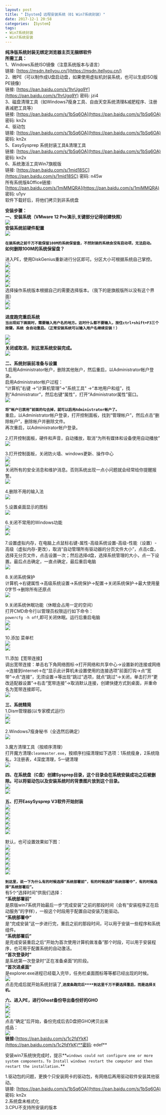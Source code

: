```yaml
---
layout: post
title: "【System】远程安装系统（01 Win7系统封装）"
date: 2017-12-1 20:58
categories: 【System】
tags:
- Win7系统封装
- Win7系统安装
---
```

**纯净版系统封装无绑定浏览器主页无捆绑软件**  
**所需工具：**  
1、Windows系统ISO镜像（注意系统版本与语言）  
链接: [https://msdn.itellyou.cn/](https://msdn.itellyou.cn/)  
2、微PE（可以制作成U盘启动盘，如果使用虚拟机封装系统，也可以生成ISO版PE镜像）  
链接: [https://pan.baidu.com/s/1hrUgq9Y](https://pan.baidu.com/s/1hrUgq9Y) 密码: jzi4  
3、磁盘清理工具（如Windows7瘦身工具、自由天空系统清理&减肥程序、注册表减肥工具等）  
链接: [https://pan.baidu.com/s/1bSq6OA](https://pan.baidu.com/s/1bSq6OA) 密码: kn2x  
4、驱动包  
链接: [https://pan.baidu.com/s/1bSq6OA](https://pan.baidu.com/s/1bSq6OA) 密码: kn2x  
5、EasySysprep 系统封装工具&清理工具  
链接: [https://pan.baidu.com/s/1bSq6OA](https://pan.baidu.com/s/1bSq6OA) 密码: kn2x  
6、系统激活工具Win7旗舰版  
链接: [https://pan.baidu.com/s/1mid18SC](https://pan.baidu.com/s/1mid18SC) 密码: n45w  
所有系统版&Office链接:  
 [https://pan.baidu.com/s/1miMMQRA](https://pan.baidu.com/s/1miMMQRA) 密码: u1yv  
 软件下载好后，将他们拷贝到非系统盘  


**安装步骤：**  
**一、安装系统（VMware 12 Pro演示,关键部分记得创建快照）**  
![](http://a4.qpic.cn/psb?/57f6398e-db93-428d-8871-6d2527ad188f/mK3iXovTr85joAVjFoQZVDWYYurrf3TAhliMS.z2Fas!/b/dPMAAAAAAAAA&ek=1&kp=1&pt=0&bo=YgGdAAAAAAADEMs!&tl=1&su=0221192753&tm=1553040000&sce=0-12-12&rf=2-9)  
**安装系统前硬件配置**  
![](http://a4.qpic.cn/psb?/57f6398e-db93-428d-8871-6d2527ad188f/Dn1B\*RB3OoarREJ1SomkqyveQTRW1w6jXfzSiiNSgKo!/b/dPMAAAAAAAAA&ek=1&kp=1&pt=0&bo=7gChAAAAAAADEHo!&tl=1&su=040357473&tm=1553040000&sce=0-12-12&rf=2-9)  

**`在装系统之前千万不能保留100M的系统保留盘，不然封装的系统会没有启动项，无法启动。`**  
**如何删除100M的系统保留盘？**  

进入PE，使用DiskGenius重新进行分区即可。分区大小可根据系统自己掌控。  
![](http://a4.qpic.cn/psb?/57f6398e-db93-428d-8871-6d2527ad188f/vlTUBT8jWMMghT4lXp0kBe9uVANS0prg04TLBGPx858!/b/dD8BAAAAAAAA&ek=1&kp=1&pt=0&bo=YAOAAgME.QIDIBg!&tl=1&su=07568961&tm=1553040000&sce=0-12-12&rf=2-9)  
![](http://a4.qpic.cn/psb?/57f6398e-db93-428d-8871-6d2527ad188f/wtL\*4s2cs7vE9aaItovIE.DwJkymXrpq8dxn0yJxzYA!/b/dD8BAAAAAAAA&ek=1&kp=1&pt=0&bo=IwNcAgAAAAADMGs!&tl=1&su=048649249&tm=1553040000&sce=0-12-12&rf=2-9)  
![](http://a3.qpic.cn/psb?/57f6398e-db93-428d-8871-6d2527ad188f/\*iCrW30Q2DtQr1q72eCcZ.mr1D3jet7MwTZqJymr3FE!/b/dPIAAAAAAAAA&ek=1&kp=1&pt=0&bo=HgNWAgAAAAADMFw!&tl=1&su=0190096609&tm=1553040000&sce=0-12-12&rf=2-9)  
![](http://a3.qpic.cn/psb?/57f6398e-db93-428d-8871-6d2527ad188f/SrF5u9Z.ZKp2ufISsNnJGuPOO2BHMIQ3V9pIKdufXhU!/b/dPIAAAAAAAAA&ek=1&kp=1&pt=0&bo=IANYAgAAAAADIHw!&tl=1&su=01884897&tm=1553040000&sce=0-12-12&rf=2-9)  
![](http://a4.qpic.cn/psb?/57f6398e-db93-428d-8871-6d2527ad188f/6Ulwymyzgm52pO4L9LJs\*eXMkBlf9shO4UnQ3VYhD0c!/b/dPMAAAAAAAAA&ek=1&kp=1&pt=0&bo=IANXAgAAAAADIHM!&tl=1&su=023560865&tm=1553040000&sce=0-12-12&rf=2-9)  
选择操作系统版本根据自己的需要选择版本。（我下的是旗舰版所以没有这个界面）  
![](http://a4.qpic.cn/psb?/57f6398e-db93-428d-8871-6d2527ad188f/JPgBKzQ0jfUUSnwyKT8bDuDELGDPOvu.Hkrgt1KwPs0!/b/dPMAAAAAAAAA&ek=1&kp=1&pt=0&bo=IANZAgAAAAADIH0!&tl=1&su=0117561649&tm=1553040000&sce=0-12-12&rf=2-9)  
![](http://a3.qpic.cn/psb?/57f6398e-db93-428d-8871-6d2527ad188f/lZWT\*RQmhtpCiZ\*xr7HA3OD1dToimpFCebkNChBMPTg!/b/dPIAAAAAAAAA&ek=1&kp=1&pt=0&bo=IQNaAgAAAAADIH8!&tl=1&su=0138690065&tm=1553040000&sce=0-12-12&rf=2-9)  


**进度跑完重启系统**  
**`当出现如下画面时，需要输入用户名的地方。这时什么都不要输入，按住ctrl+shift+F3三个按键，系统 会自动重启。（正常安装系统可以输入用户名继续安装！）`**  

![](http://a4.qpic.cn/psb?/57f6398e-db93-428d-8871-6d2527ad188f/wdP\*ikWY7dvxAgkSPV\*U4ZFTMrLzIWlIxKkXWdFEtRU!/b/dPMAAAAAAAAA&ek=1&kp=1&pt=0&bo=IgNYAgAAAAADIH4!&tl=1&su=0101990977&tm=1553040000&sce=0-12-12&rf=2-9)  
![](http://a4.qpic.cn/psb?/57f6398e-db93-428d-8871-6d2527ad188f/WWjr2aOdR.JVe6PEU1s0606JKL2o0ADiPOKNo8EY3Ns!/b/dPMAAAAAAAAA&ek=1&kp=1&pt=0&bo=IQNaAgAAAAADIH8!&tl=1&su=0120595201&tm=1553040000&sce=0-12-12&rf=2-9)  
**关闭或取消，到这里系统安装完成。**  
![](http://a4.qpic.cn/psb?/57f6398e-db93-428d-8871-6d2527ad188f/iuYBZqe2lnAxqUdunJ03Ggcf8hQnqM3orhVlPE5o88g!/b/dD8BAAAAAAAA&ek=1&kp=1&pt=0&bo=IgNXAgAAAAADEEE!&tl=1&su=0211769921&tm=1553040000&sce=0-12-12&rf=2-9)  

**二、系统封装前准备与设置**  
1.启用Administrator帐户，删除其他账户，然后重启，以Administrator帐户登录。  
 启用Administrator帐户过程：  
 “计算机”右键 ->“计算机管理”->"系统工具" ->“本地用户和组”，找到“Administrator”，然后右键“属性”，打开“Administrator属性”窗口。  
![](http://a3.qpic.cn/psb?/57f6398e-db93-428d-8871-6d2527ad188f/Ef0hEbDygsBT2hCwRBFnrESvVsU7zwDOxhhOA0xZ\*XE!/b/dD4BAAAAAAAA&ek=1&kp=1&pt=0&bo=HwN4Ah8DeAIDEDU!&tl=1&su=0191492257&tm=1553040000&sce=0-12-12&rf=2-9)  

**`将“帐户已禁用”前面的勾去掉，就可以启用Administrator帐户了。`**  
重启，以Administrator帐户登录，打开控制面板，找到“管理帐户”，然后点击“删除帐户”，删除帐户并删除文件。  
再次重启，以Administrator帐户登录。  

2.打开控制面板，硬件和声音，自动播放，取消“为所有媒体和设备使用自动播放”  
![](http://a4.qpic.cn/psb?/57f6398e-db93-428d-8871-6d2527ad188f/C1EychS4c11Bw9syRFsKT0sWu6BLMnfRsGqHB1fPp4E!/b/dPMAAAAAAAAA&ek=1&kp=1&pt=0&bo=7QOAAvIDgwIDECk!&tl=1&su=0108764961&tm=1553040000&sce=0-12-12&rf=2-9)  

3.打开控制面板，关闭防火墙、windows更新、操作中心  
![](http://a4.qpic.cn/psb?/57f6398e-db93-428d-8871-6d2527ad188f/6eph3BniHOep0ublfhnVa8C6QN5.Hh2c.sRV.VLUxPQ!/b/dD8BAAAAAAAA&ek=1&kp=1&pt=0&bo=7AOAAu8DggIDEDQ!&tl=1&su=0176651537&tm=1553040000&sce=0-12-12&rf=2-9)  
![](http://a4.qpic.cn/psb?/57f6398e-db93-428d-8871-6d2527ad188f/kEtrKUYP5ZVcedkCttRSYSSzjLUi9eS2b\*jdEga2zgQ!/b/dPMAAAAAAAAA&ek=1&kp=1&pt=0&bo=6AOAAu0DgwIDEDM!&tl=1&su=0198950209&tm=1553040000&sce=0-12-12&rf=2-9)  
关闭所有的安全消息和维护消息。否则系统出现一点小问题就会经常给你提醒报警。  
![](http://a3.qpic.cn/psb?/57f6398e-db93-428d-8871-6d2527ad188f/oV.Y7pWTa4y9UjdWIjKmoq\*XbSlwF7U2EHpUgV8QTpg!/b/dPIAAAAAAAAA&ek=1&kp=1&pt=0&bo=7AOAAvEDgwIDECs!&tl=1&su=0192720561&tm=1553040000&sce=0-12-12&rf=2-9)  

4.删除不用的输入法  
![](http://a4.qpic.cn/psb?/57f6398e-db93-428d-8871-6d2527ad188f/uuSHObc\*mGgojSBxoh76kpZdFDhgG8aWeG2WzPyCidw!/b/dPMAAAAAAAAA&ek=1&kp=1&pt=0&bo=tAHPAbQBzwEDEDU!&tl=1&su=015873793&tm=1553040000&sce=0-12-12&rf=2-9)  

5.设置桌面显示的图标  
![](http://a4.qpic.cn/psb?/57f6398e-db93-428d-8871-6d2527ad188f/sSDd1MQaQvE5ptj41Zafgyg4MRVcZcf9m9M8L47rGOY!/b/dPMAAAAAAAAA&ek=1&kp=1&pt=0&bo=6QOAAukDgAIDEDU!&tl=1&su=063427313&tm=1553040000&sce=0-12-12&rf=2-9)  

6.关闭不常用的Windows功能  
![](http://a4.qpic.cn/psb?/57f6398e-db93-428d-8871-6d2527ad188f/CSkKj0uRYzp\*szdb7gwmGFy7.1po2U7XW3u3Lskk.Nk!/b/dPMAAAAAAAAA&ek=1&kp=1&pt=0&bo=7gOAAu4DgAIDEDU!&tl=1&su=0256972081&tm=1553040000&sce=0-12-12&rf=2-9)  
![](http://a3.qpic.cn/psb?/57f6398e-db93-428d-8871-6d2527ad188f/qdITz2S9SgeqmCrKpILOJ2reCPU9NZd5lHh2I0hbbBQ!/b/dPIAAAAAAAAA&ek=1&kp=1&pt=0&bo=7QOAAvIDgwIDIBk!&tl=1&su=0217565297&tm=1553040000&sce=0-12-12&rf=2-9)  

7.设置虚拟内存，在电脑上点鼠标右键-属性-高级系统设置-高级-性能（设置）-高级（虚拟内存-更改），取消“自动管理所有驱动器的分页文件大小”，点击c盘，选择无分页文件，点击设置一次；然后选择d盘，选择系统管理的大小，点一下设置。最后点击确定，一直点确定，最后重启电脑  
![](http://a3.qpic.cn/psb?/57f6398e-db93-428d-8871-6d2527ad188f/uYVKt0.7TcVxUZHA3piN5byX1eWk\*S7m8OOZKXLkTTE!/b/dPIAAAAAAAAA&ek=1&kp=1&pt=0&bo=6QOAAu8DhAIDIAc!&tl=1&su=044352257&tm=1553040000&sce=0-12-12&rf=2-9)  

8.关闭系统保护  
计算机→右键属性→高级系统设置→系统保护→配置→关闭系统保护→最大使用量0字节→删除所有还原点  
![](http://a3.qpic.cn/psb?/57f6398e-db93-428d-8871-6d2527ad188f/PPfUYTMeUsfJ8mCRirCK3buLuRWKg8A9WGw0ZoWveeM!/b/dPIAAAAAAAAA&ek=1&kp=1&pt=0&bo=7QOAAu0DgAIDEDU!&tl=1&su=0260450945&tm=1553040000&sce=0-12-12&rf=2-9)  

9.关闭系统休眠功能（休眠会占用一定的空间）  
打开CMD命令行以管理员权限运行如下命令：  
`powercfg -h off`,即可关闭休眠。运行后重启电脑  
![](http://a4.qpic.cn/psb?/57f6398e-db93-428d-8871-6d2527ad188f/z4yxx.4Rbh2\*7ThhDxfUzUyBhrXq9iMYjc77Cm\*n82Y!/b/dD8BAAAAAAAA&ek=1&kp=1&pt=0&bo=7wOAAu8DgAIDMBU!&tl=1&su=0154809889&tm=1553040000&sce=0-12-12&rf=2-9)  
![](http://a4.qpic.cn/psb?/57f6398e-db93-428d-8871-6d2527ad188f/Z.yocVBg2jGl9VM..B9ZBKqPL0RyG0Oar5rIWrAmWIA!/b/dPMAAAAAAAAA&ek=1&kp=1&pt=0&bo=6gOAAu8DgwIDIAM!&tl=1&su=0145212449&tm=1553040000&sce=0-12-12&rf=2-9)  

10.添加  菜单栏  
![](http://a3.qpic.cn/psb?/57f6398e-db93-428d-8871-6d2527ad188f/souHOpGjbh9ZkX*XO7S4E1OpTzued4Vb*GFwbHFRP.E!/b/dPIAAAAAAAAA&ek=1&kp=1&pt=0&bo=IANZAgAAAAADEE0!&tl=1&su=0201407201&tm=1553040000&sce=0-12-12&rf=2-9)  
![](http://a4.qpic.cn/psb?/57f6398e-db93-428d-8871-6d2527ad188f/EaOW1DzNiLl49XLmbTPtx5e3gV9K9o3yIobSnAnBSDU!/b/dFsBAAAAAAAA&ek=1&kp=1&pt=0&bo=IQNYAiEDWAIDEDU!&tl=1&su=085152081&tm=1553040000&sce=0-12-12&rf=2-9)  

11.添加【宽带连接】  
调出宽带连接：单击右下角网络图标→打开网络和共享中心→设置新的连接或网络→连接到internet→在“显示此计算机未设置使用的连接选项”前面打钩→点“宽带”→点“连接”，无须设置→等出现“跳过”选项，就点“跳过”→关闭，单击打开“更改适配器设置”→右击“宽带连接”→取消默认连接，创建快捷方式到桌面，并重命名为宽带连接即可。  
![](http://a4.qpic.cn/psb?/57f6398e-db93-428d-8871-6d2527ad188f/WkCS*dK5*if9oHW.vuIpM0g3PJF*REmKUj0Qv2sCp8Q!/b/dPMAAAAAAAAA&ek=1&kp=1&pt=0&bo=HwNXAgAAAAADMFw!&tl=1&su=06645745&tm=1553040000&sce=0-12-12&rf=2-9)  

**三、系统精简**  
1.Dism管理器(以专家模式运行)  
 ![](http://a4.qpic.cn/psb?/57f6398e-db93-428d-8871-6d2527ad188f/E2.SL3K1i\*2MMhDAWaTxIaeGhLaii612YU4mP9skanE!/b/dD8BAAAAAAAA&ek=1&kp=1&pt=0&bo=7QOAAu0DgAIDIAU!&tl=1&su=0226853313&tm=1553040000&sce=0-12-12&rf=2-9)  
 ![](http://a4.qpic.cn/psb?/57f6398e-db93-428d-8871-6d2527ad188f/.PjNRL7bF\*Gr3hCbLKv83KKzUct0SIAylEdRW8hX18M!/b/dPMAAAAAAAAA&ek=1&kp=1&pt=0&bo=7AOAAuwDgAIDEDU!&tl=1&su=0268432097&tm=1553040000&sce=0-12-12&rf=2-9)  

2.Windows7瘦身秘书（全选然后确定）  
![](http://a3.qpic.cn/psb?/57f6398e-db93-428d-8871-6d2527ad188f/uaKNopcHpYU6IoY2XJwI05h10mSWBcbZJQrF8hxs3Qc!/b/dPIAAAAAAAAA&ek=1&kp=1&pt=0&bo=6gOAAu8DgwIDMBM!&tl=1&su=04651969&tm=1553040000&sce=0-12-12&rf=2-9)  

3.魔方清理工具（按顺序清理）  
打开魔方清理`cleanmaster.exe`，按顺序扫描清理如下选项：1系统瘦身，2系统隐私，3注册表，4深度清理，5一键清理  
![](http://a4.qpic.cn/psb?/57f6398e-db93-428d-8871-6d2527ad188f/8R3a0mYnkOoeUhz7kLhO7hYuMYMgN04wqfs9dPzqNKw!/b/dPMAAAAAAAAA&ek=1&kp=1&pt=0&bo=6wOAAu4DggIDIAI!&tl=1&su=037225457&tm=1553040000&sce=0-12-12&rf=2-9)  

**四、在系统盘（C盘）创建Sysprep目录，这个目录会在系统安装成功之后被删除。可以将驱动包以及安装系统时的背景图片放到这个目录。**  
![](http://a3.qpic.cn/psb?/57f6398e-db93-428d-8871-6d2527ad188f/4\*ooAQZkZ0463\*9TN485Z6qQGPmsKoohjcuFi29MfIE!/b/dPIAAAAAAAAA&ek=1&kp=1&pt=0&bo=IANbAiADWwIDEDU!&tl=1&su=0152581041&tm=1553040000&sce=0-12-12&rf=2-9)  
![](http://a4.qpic.cn/psb?/57f6398e-db93-428d-8871-6d2527ad188f/EhxNW.WJbbAGx7ohudVUawBI5ENJ5gtmFAY3.4lNW28!/b/dPMAAAAAAAAA&ek=1&kp=1&pt=0&bo=HgNXAh4DVwIDEDU!&tl=1&su=0227516513&tm=1553040000&sce=0-12-12&rf=2-9)  

**五、打开EasySysprep V3软件开始封装**  
![](http://a4.qpic.cn/psb?/57f6398e-db93-428d-8871-6d2527ad188f/\*7VN1TGHCWAe66J0Y8CgWu8uSf1Uad.WYfyB6301gbY!/b/dD8BAAAAAAAA&ek=1&kp=1&pt=0&bo=IgNaAiIDWgIDIAU!&tl=1&su=0198812433&tm=1553040000&sce=0-12-12&rf=2-9)  
![](http://a4.qpic.cn/psb?/57f6398e-db93-428d-8871-6d2527ad188f/eVOsjGsK1asB4txjr6qtrXAG.PoRDp64uztvhx7XCgY!/b/dPMAAAAAAAAA&ek=1&kp=1&pt=0&bo=IANYAiADWAIDIAU!&tl=1&su=0239570369&tm=1553040000&sce=0-12-12&rf=2-9)  
![](http://a4.qpic.cn/psb?/57f6398e-db93-428d-8871-6d2527ad188f/z4No\*uVNr8p7Y764Gqy1BeWpKhDtJu7o2DpVpFZbSmA!/b/dPMAAAAAAAAA&ek=1&kp=1&pt=0&bo=IQNXAiEDVwIDIAU!&tl=1&su=039935121&tm=1553040000&sce=0-12-12&rf=2-9)  
![](http://a3.qpic.cn/psb?/57f6398e-db93-428d-8871-6d2527ad188f/28GDFae4G\*pO0kEgSKE5ecR3AIPpm9osiNnLg8U64vo!/b/dD4BAAAAAAAA&ek=1&kp=1&pt=0&bo=IANZAiADWQIDIAU!&tl=1&su=081541537&tm=1553040000&sce=0-12-12&rf=2-9)  
![](http://a3.qpic.cn/psb?/57f6398e-db93-428d-8871-6d2527ad188f/7vFfvnLUv\*xAehVfzWjCnwZAOK.V9QuSW5dLwoEaSpw!/b/dPIAAAAAAAAA&ek=1&kp=1&pt=0&bo=HgNVAh4DVQIDIAU!&tl=1&su=066375665&tm=1553040000&sce=0-12-12&rf=2-9)  
![](http://a3.qpic.cn/psb?/57f6398e-db93-428d-8871-6d2527ad188f/xq0BnGsIC6KpmcWA6NePKLkuZcUX1tvz9wG77zsTZuI!/b/dPIAAAAAAAAA&ek=1&kp=1&pt=0&bo=HgNYAh4DWAIDIAU!&tl=1&su=073532561&tm=1553040000&sce=0-12-12&rf=2-9)  

默认，也可设置效果如下图：  
![](http://a4.qpic.cn/psb?/57f6398e-db93-428d-8871-6d2527ad188f/j8GjkOiDqa1fEPJwFe8BluEQ98bMYhOiW.RbwPXklp4!/b/dPMAAAAAAAAA&ek=1&kp=1&pt=0&bo=KgOAAq8D6QIDENk!&tl=1&su=0131124929&tm=1553040000&sce=0-12-12&rf=2-9)  
![](http://a4.qpic.cn/psb?/57f6398e-db93-428d-8871-6d2527ad188f/0jNPn2x98yqIq.EummiqQ78G47kvS2IEqeqQ\*KTHmuI!/b/dPMAAAAAAAAA&ek=1&kp=1&pt=0&bo=IANWAiADVgIDIAU!&tl=1&su=020076865&tm=1553040000&sce=0-12-12&rf=2-9)  
![](http://a3.qpic.cn/psb?/57f6398e-db93-428d-8871-6d2527ad188f/pIuOjRNCTW3ZqP.zg22ZLwwogbXrwu\*r6JYO6nJL.iE!/b/dPIAAAAAAAAA&ek=1&kp=1&pt=0&bo=IQNYAiEDWAIDIAU!&tl=1&su=0179613441&tm=1553040000&sce=0-12-12&rf=2-9)  
![](http://a4.qpic.cn/psb?/57f6398e-db93-428d-8871-6d2527ad188f/okVhbIse5i2SOBShqcQJu54zbYI\*fjhB8002IM5TbN4!/b/dPMAAAAAAAAA&ek=1&kp=1&pt=0&bo=HwNYAh8DWAIDIAU!&tl=1&su=0102526529&tm=1553040000&sce=0-12-12&rf=2-9)  
![](http://a3.qpic.cn/psb?/57f6398e-db93-428d-8871-6d2527ad188f/4UKD6Rm65MIfysqVl0kL8BwAuVXCNoOH\*Oj6U.TKFEo!/b/dPIAAAAAAAAA&ek=1&kp=1&pt=0&bo=IwNZAiMDWQIDIAU!&tl=1&su=0202281329&tm=1553040000&sce=0-12-12&rf=2-9)  
![](http://a4.qpic.cn/psb?/57f6398e-db93-428d-8871-6d2527ad188f/aL2tjM5mgxQlDRQi0Zps8ef3jLiTezJ9yOWcQDWDgwM!/b/dPMAAAAAAAAA&ek=1&kp=1&pt=0&bo=IwNbAiMDWwIDIAU!&tl=1&su=099968145&tm=1553040000&sce=0-12-12&rf=2-9)  

**`到这里，说一下为什么有的时候选择“系统部署前”，有的时候选择“系统部署中”，有的时候选择“系统部署后”。`**  
有5个“选择时间”供我们选择：  
**“系统部署前”**  
是原版win7系统开始最后一步“完成安装”之前的那段时间（会有“安装程序正在启动服务”的字样），一般这个时段用于配置自动安装万能驱动。  
**“系统部署中”**  
是“完成安装”这一步进行完，重启之前的那段时间，可以用于安装一些程序和系统组件。  
**“系统部署后”**  
是完成安装重启之后“开始为首次使用计算机做准备”那个时段，可以用于安装程序，也可用于配置系统的自动激活。  
**“首次登录时”**  
是系统第一次登录时“正在准备桌面”的阶段。  
**“首次进桌面”**  
是explorer.exe进程已经载入完毕，任务栏桌面图标等等都已经出现的时候。  
![](http://a4.qpic.cn/psb?/57f6398e-db93-428d-8871-6d2527ad188f/q9dtMVBuI1Cb1OXHttyVCYb.kbk7YOGoUIaETwTE7M8!/b/dPMAAAAAAAAA&ek=1&kp=1&pt=0&bo=VwOAArwDzAIDMLI!&tl=1&su=0170872257&tm=1553040000&sce=0-12-12&rf=2-9)  
点击完成后就开始系统封装了,**`进度条跑完后****到这里千万不要选择重启，而是选择关机。`**  

**六、进入PE，进行Ghost备份导出备份好的GHO**  
![](http://a4.qpic.cn/psb?/57f6398e-db93-428d-8871-6d2527ad188f/IapGwyge.ytZlT4\*Y83QHGfruU2CrYd7A9MRYhHyw8Y!/b/dPMAAAAAAAAA&ek=1&kp=1&pt=0&bo=6gOAAu8DgwIDMBM!&tl=1&su=073496337&tm=1553040000&sce=0-12-12&rf=2-9)  
![](http://a3.qpic.cn/psb?/57f6398e-db93-428d-8871-6d2527ad188f/GLjKs9iB45D\*SYMHwm0QAX9r5pxeectm\*jcTCDUAzZE!/b/dPIAAAAAAAAA&ek=1&kp=1&pt=0&bo=6gOAAu8DgwIDMBM!&tl=1&su=0141044401&tm=1553040000&sce=0-12-12&rf=2-9)  
![](http://a4.qpic.cn/psb?/57f6398e-db93-428d-8871-6d2527ad188f/j0u3nIAJ7\*AeYD.mPLqKu91NIGwejgFRLggF07sZ.Cw!/b/dPMAAAAAAAAA&ek=1&kp=1&pt=0&bo=7QOAAu0DgAIDMBU!&tl=1&su=0259713249&tm=1553040000&sce=0-12-12&rf=2-9)  
点击“确定”后开始，备份完成后去D盘把GHO拷贝出来  
成品：  
![](http://a4.qpic.cn/psb?/57f6398e-db93-428d-8871-6d2527ad188f/.Q1HIUVWt\*z6JAeEYt.YYrh3XLTEngXKaVLiptv.bDU!/b/dPMAAAAAAAAA&ek=1&kp=1&pt=0&bo=vwNiAL8DYgADEDU!&tl=1&su=0121786625&tm=1553040000&sce=0-12-12&rf=2-9)  
**链接:**[https://pan.baidu.com/s/1c2fdYkK](https://pan.baidu.com/s/1c2fdYkK)**密码: edef**  


安装win7系统快完成时，提示**`windows could not configure one or more system components，To Install windows restart the computer and then restart the installation.`**  

1.驱动包的问题，更换个只安装网卡的驱动包，有网络后再用驱动软件安装其他驱动。  
链接:  [https://pan.baidu.com/s/1bSq6OA](https://pan.baidu.com/s/1bSq6OA) 密码: kn2x  
2.系统盘未格式化  
3.CPU不支持所安装的版本  
